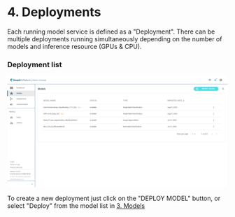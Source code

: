 # 4. Deployments

Each running model service is defined as a "Deployment". There can be multiple deployments running simultaneously depending on the number of models and inference resource (GPUs & CPU).

### Deployment list

![Here is the Deployment list, showing all deployments and their status, users can edit/stop or delete deployments](../.gitbook/assets/Deeploy-adm-4-0-1.png)

To create a new deployment just click on the "DEPLOY MODEL" button, or select "Deploy" from the model list in [3. Models](../3.-models.md)

